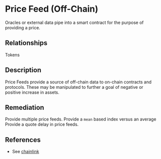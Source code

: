 # Price Feed (Off-Chain)
Oracles or external data pipe into a smart contract for the purpose of providing a price. 

## Relationships
Tokens


## Description 
Price Feeds provide a source of off-chain data to on-chain contracts and protocols. These may be manipulated to further a goal of negative or positive increase in assets.

## Remediation
Provide multiple price feeds.
Provide a `mean` based index versus an average
Provide a quote delay in price feeds.


## References 
- See [chainlink](https://smartcontracts.com)
